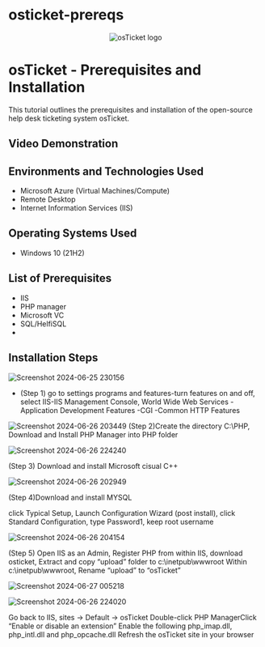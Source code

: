 # osticket-prereqs
<p align="center">
<img src="https://i.imgur.com/Clzj7Xs.png" alt="osTicket logo"/>
</p>

<h1>osTicket - Prerequisites and Installation</h1>
This tutorial outlines the prerequisites and installation of the open-source help desk ticketing system osTicket.<br />


<h2>Video Demonstration</h2>

<h2>Environments and Technologies Used</h2>

- Microsoft Azure (Virtual Machines/Compute)
- Remote Desktop
- Internet Information Services (IIS)

<h2>Operating Systems Used </h2>

- Windows 10</b> (21H2)

<h2>List of Prerequisites</h2>

- IIS
- PHP manager
- Microsoft VC
- SQL/HelfiSQL
- 

<h2>Installation Steps</h2>

![Screenshot 2024-06-25 230156](https://github.com/AaronWhiteTech/osticket-prereqs/assets/155200818/2be50ceb-21b5-4f71-a3be-6bbf1dbc6c9a)

- (Step 1)  go to settings programs and features-turn features on and off, select IIS-IIS Management Console, World Wide Web Services -Application Development Features -CGI -Common HTTP Features

![Screenshot 2024-06-26 203449](https://github.com/AaronWhiteTech/osticket-prereqs/assets/155200818/9887f5e4-74f6-4c17-9f86-ad8e0959629b)
(Step 2)Create the directory C:\PHP, Download and Install PHP Manager into PHP folder



![Screenshot 2024-06-26 224240](https://github.com/AaronWhiteTech/osticket-prereqs/assets/155200818/4b190683-abde-4907-9bf9-2865b7d3fb44)

(Step 3) Download and install Microsoft cisual C++


![Screenshot 2024-06-26 202949](https://github.com/AaronWhiteTech/osticket-prereqs/assets/155200818/4649fb56-d1ad-44ae-aa26-f47408290278)

(Step 4)Download and install MYSQL

click Typical Setup, Launch Configuration Wizard (post install), click Standard Configuration, type Password1, keep root username

![Screenshot 2024-06-26 204154](https://github.com/AaronWhiteTech/osticket-prereqs/assets/155200818/e8c68aba-cd94-4f7b-9d84-f2d890a451dc)

(Step 5) Open IIS as an Admin, Register PHP from within IIS, download osticket, Extract and copy “upload” folder to c:\inetpub\wwwroot
Within c:\inetpub\wwwroot, Rename “upload” to “osTicket”











![Screenshot 2024-06-27 005218](https://github.com/AaronWhiteTech/osticket-prereqs/assets/155200818/205c49c5-b18d-46bf-a638-39bf478cc68a)



![Screenshot 2024-06-26 224020](https://github.com/AaronWhiteTech/osticket-prereqs/assets/155200818/dd0c770c-abe0-4bac-aa03-8aee307e035e)

Go back to IIS, sites -> Default -> osTicket
Double-click PHP ManagerClick “Enable or disable an extension” Enable the following php_imap.dll, php_intl.dll and  php_opcache.dll
Refresh the osTicket site in your browser


